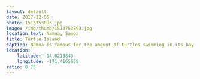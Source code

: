 ```yaml
---
layout: default
date: 2017-12-05
photo: 1513753893.jpg
image: /img/thumb/1513753893.jpg
location_text: Namua, Samoa
title: Turtle Island
caption: Namua is famous for the amount of turtles swimming in its bay. Locals do not hunt/fish them but protect them. That kid behind me had just jumped out of the boat, caught the turtle and tried to bring it back on board for few minutes. Very intense moment.
location:
    latitude: -14.0213843
    longitude: -171.4165659
ratio: 0.75
---
```


